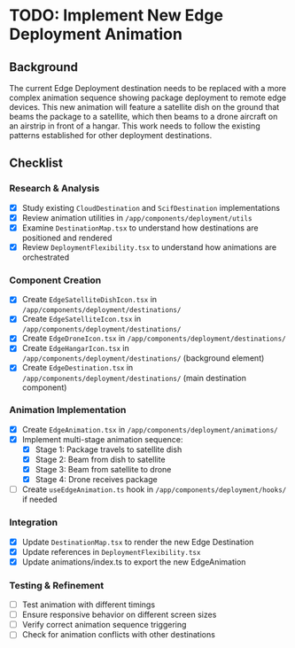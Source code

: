 # TODO: Implement New Edge Deployment Animation

## Background
The current Edge Deployment destination needs to be replaced with a more complex animation sequence showing package deployment to remote edge devices. This new animation will feature a satellite dish on the ground that beams the package to a satellite, which then beams to a drone aircraft on an airstrip in front of a hangar. This work needs to follow the existing patterns established for other deployment destinations.

## Checklist

### Research & Analysis
- [x] Study existing `CloudDestination` and `ScifDestination` implementations
- [x] Review animation utilities in `/app/components/deployment/utils`
- [x] Examine `DestinationMap.tsx` to understand how destinations are positioned and rendered
- [x] Review `DeploymentFlexibility.tsx` to understand how animations are orchestrated

### Component Creation
- [x] Create `EdgeSatelliteDishIcon.tsx` in `/app/components/deployment/destinations/`
- [x] Create `EdgeSatelliteIcon.tsx` in `/app/components/deployment/destinations/`
- [x] Create `EdgeDroneIcon.tsx` in `/app/components/deployment/destinations/`
- [x] Create `EdgeHangarIcon.tsx` in `/app/components/deployment/destinations/` (background element)
- [x] Create `EdgeDestination.tsx` in `/app/components/deployment/destinations/` (main destination component)

### Animation Implementation
- [x] Create `EdgeAnimation.tsx` in `/app/components/deployment/animations/`
- [x] Implement multi-stage animation sequence: 
  - [x] Stage 1: Package travels to satellite dish
  - [x] Stage 2: Beam from dish to satellite
  - [x] Stage 3: Beam from satellite to drone
  - [x] Stage 4: Drone receives package
- [ ] Create `useEdgeAnimation.ts` hook in `/app/components/deployment/hooks/` if needed

### Integration
- [x] Update `DestinationMap.tsx` to render the new Edge Destination
- [x] Update references in `DeploymentFlexibility.tsx`
- [x] Update animations/index.ts to export the new EdgeAnimation

### Testing & Refinement
- [ ] Test animation with different timings
- [ ] Ensure responsive behavior on different screen sizes
- [ ] Verify correct animation sequence triggering
- [ ] Check for animation conflicts with other destinations 